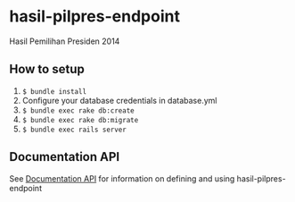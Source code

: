 hasil-pilpres-endpoint
======================

Hasil Pemilihan Presiden 2014

## How to setup

1. `$ bundle install`
2. Configure your database credentials in database.yml
3. `$ bundle exec rake db:create`
4. `$ bundle exec rake db:migrate`
5. `$ bundle exec rails server`

## Documentation API
See [Documentation API](http://docs.rekapitulasipilpres.apiary.io/) for information on defining and using hasil-pilpres-endpoint